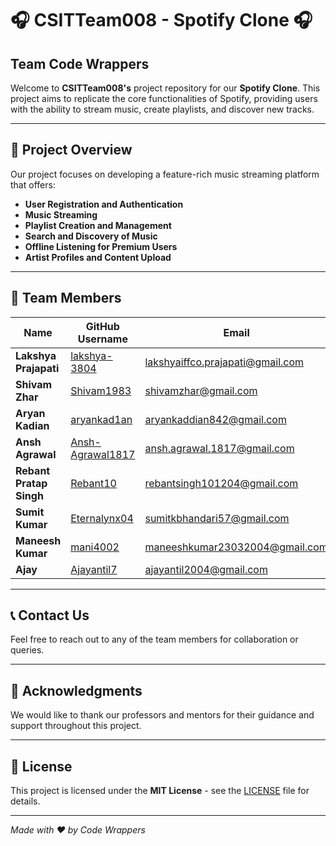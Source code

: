 # 🎧 CSITTeam008 - Spotify Clone 🎧

## Team Code Wrappers

Welcome to **CSITTeam008's** project repository for our **Spotify Clone**. This project aims to replicate the core functionalities of Spotify, providing users with the ability to stream music, create playlists, and discover new tracks.

---

## 📌 Project Overview

Our project focuses on developing a feature-rich music streaming platform that offers:

- **User Registration and Authentication**
- **Music Streaming**
- **Playlist Creation and Management**
- **Search and Discovery of Music**
- **Offline Listening for Premium Users**
- **Artist Profiles and Content Upload**

---

## 👥 Team Members

| Name                    | GitHub Username                                              | Email                              | Student ID  |
|-------------------------|--------------------------------------------------------------|------------------------------------|-------------|
| **Lakshya Prajapati**   | [lakshya-3804](https://github.com/lakshya-3804)              | lakshyaiffco.prajapati@gmail.com   | LCS2023017  |
| **Shivam Zhar**         | [Shivam1983](https://github.com/Shivam1983)                  | shivamzhar@gmail.com               | LCS2023024  |
| **Aryan Kadian**        | [aryankad1an](https://github.com/aryankad1an)                | aryankaddian842@gmail.com          | LCS2023051  |
| **Ansh Agrawal**        | [Ansh-Agrawal1817](https://github.com/Ansh-Agrawal1817)      | ansh.agrawal.1817@gmail.com        | LCS2023054  |
| **Rebant Pratap Singh** | [Rebant10](https://github.com/Rebant10)                      | rebantsingh101204@gmail.com        | LCS2023003  |
| **Sumit Kumar**         | [Eternalynx04](https://github.com/Eternalynx04)              | sumitkbhandari57@gmail.com         | LCS2023044  |
| **Maneesh Kumar**       | [mani4002](https://github.com/mani4002)                      | maneeshkumar23032004@gmail.com     | LIT2023051  |
| **Ajay**                | [Ajayantil7](https://github.com/Ajayantil7)                  | ajayantil2004@gmail.com            | LCS2023025  |

---


## 📞 Contact Us

Feel free to reach out to any of the team members for collaboration or queries.

---

## 🎉 Acknowledgments

We would like to thank our professors and mentors for their guidance and support throughout this project.

---

## 📄 License

This project is licensed under the **MIT License** - see the [LICENSE](LICENSE) file for details.

---

*Made with ❤️ by Code Wrappers*
